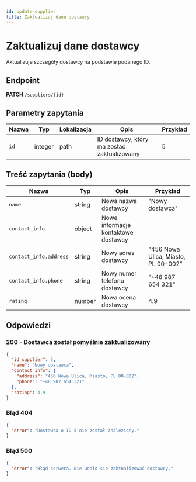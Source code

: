 ```yaml
---
id: update-supplier
title: Zaktualizuj dane dostawcy
---
```


# Zaktualizuj dane dostawcy

Aktualizuje szczegóły dostawcy na podstawie podanego ID.

## Endpoint

**PATCH** `/suppliers/{id}`

## Parametry zapytania

| Nazwa   | Typ     | Lokalizacja | Opis                                  | Przykład |
|---------|---------|-------------|----------------------------------------|----------|
| `id`    | integer | path        | ID dostawcy, który ma zostać zaktualizowany | 5        |

## Treść zapytania (body)

| Nazwa           | Typ     | Opis                              | Przykład              |
|------------------|---------|-----------------------------------|-----------------------|
| `name`          | string  | Nowa nazwa dostawcy               | "Nowy dostawca"       |
| `contact_info`  | object  | Nowe informacje kontaktowe dostawcy |                       |
| `contact_info.address` | string | Nowy adres dostawcy            | "456 Nowa Ulica, Miasto, PL 00-002" |
| `contact_info.phone` | string | Nowy numer telefonu dostawcy    | "+48 987 654 321"     |
| `rating`        | number  | Nowa ocena dostawcy               | 4.9                   |

## Odpowiedzi

### 200 - Dostawca został pomyślnie zaktualizowany

```json
{
  "id_supplier": 5,
  "name": "Nowy dostawca",
  "contact_info": {
    "address": "456 Nowa Ulica, Miasto, PL 00-002",
    "phone": "+48 987 654 321"
  },
  "rating": 4.9
}
```
### Błąd 404

```json
{
  "error": "Dostawca o ID 5 nie został znaleziony."
}
```

### Błąd 500
```json
{
  "error": "Błąd serwera. Nie udało się zaktualizować dostawcy."
}
```